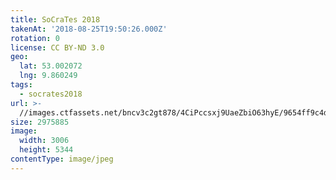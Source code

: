 ```yaml
---
title: SoCraTes 2018
takenAt: '2018-08-25T19:50:26.000Z'
rotation: 0
license: CC BY-ND 3.0
geo:
  lat: 53.002072
  lng: 9.860249
tags:
  - socrates2018
url: >-
  //images.ctfassets.net/bncv3c2gt878/4CiPccsxj9UaeZbiO63hyE/9654ff9c4de306b882e191048279aff8/socrates-2018_42595119160_o
size: 2975885
image:
  width: 3006
  height: 5344
contentType: image/jpeg
---
```


